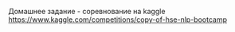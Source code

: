 Домашнее задание - соревнование на kaggle https://www.kaggle.com/competitions/copy-of-hse-nlp-bootcamp
